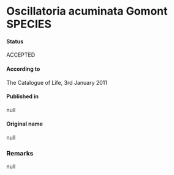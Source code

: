 # Oscillatoria acuminata Gomont SPECIES

#### Status
ACCEPTED

#### According to
The Catalogue of Life, 3rd January 2011

#### Published in
null

#### Original name
null

### Remarks
null